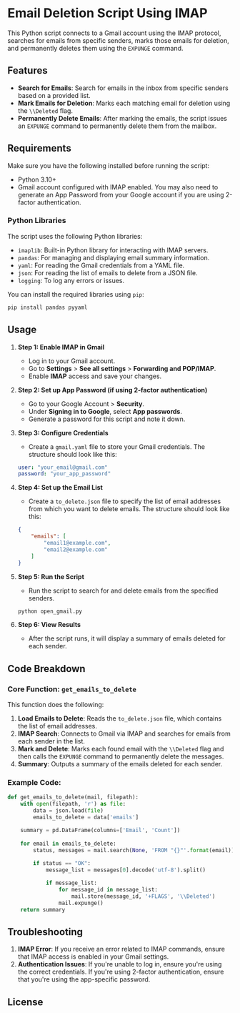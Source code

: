 # Email Deletion Script Using IMAP

This Python script connects to a Gmail account using the IMAP protocol, searches for emails from specific senders, marks those emails for deletion, and permanently deletes them using the `EXPUNGE` command.

## Features
- **Search for Emails**: Search for emails in the inbox from specific senders based on a provided list.
- **Mark Emails for Deletion**: Marks each matching email for deletion using the `\\Deleted` flag.
- **Permanently Delete Emails**: After marking the emails, the script issues an `EXPUNGE` command to permanently delete them from the mailbox.

## Requirements

Make sure you have the following installed before running the script:

- Python 3.10+
- Gmail account configured with IMAP enabled. You may also need to generate an App Password from your Google account if you are using 2-factor authentication.
  
### Python Libraries

The script uses the following Python libraries:
- `imaplib`: Built-in Python library for interacting with IMAP servers.
- `pandas`: For managing and displaying email summary information.
- `yaml`: For reading the Gmail credentials from a YAML file.
- `json`: For reading the list of emails to delete from a JSON file.
- `logging`: To log any errors or issues.

You can install the required libraries using `pip`:

```bash
pip install pandas pyyaml
```

## Usage

1. **Step 1: Enable IMAP in Gmail**
   - Log in to your Gmail account.
   - Go to **Settings** > **See all settings** > **Forwarding and POP/IMAP**.
   - Enable **IMAP** access and save your changes.

2. **Step 2: Set up App Password (if using 2-factor authentication)**
   - Go to your Google Account > **Security**.
   - Under **Signing in to Google**, select **App passwords**.
   - Generate a password for this script and note it down.

3. **Step 3: Configure Credentials**
   - Create a `gmail.yaml` file to store your Gmail credentials. The structure should look like this:

   ```yaml
   user: "your_email@gmail.com"
   password: "your_app_password"
   ```

4. **Step 4: Set up the Email List**
   - Create a `to_delete.json` file to specify the list of email addresses from which you want to delete emails. The structure should look like this:

   ```json
   {
       "emails": [
           "email1@example.com",
           "email2@example.com"
       ]
   }
   ```

5. **Step 5: Run the Script**
   - Run the script to search for and delete emails from the specified senders.

   ```bash
   python open_gmail.py
   ```

6. **Step 6: View Results**
   - After the script runs, it will display a summary of emails deleted for each sender.

## Code Breakdown

### Core Function: `get_emails_to_delete`

This function does the following:

1. **Load Emails to Delete**: Reads the `to_delete.json` file, which contains the list of email addresses.
2. **IMAP Search**: Connects to Gmail via IMAP and searches for emails from each sender in the list.
3. **Mark and Delete**: Marks each found email with the `\\Deleted` flag and then calls the `EXPUNGE` command to permanently delete the messages.
4. **Summary**: Outputs a summary of the emails deleted for each sender.

### Example Code:

```python
def get_emails_to_delete(mail, filepath):
    with open(filepath, 'r') as file:
        data = json.load(file)
        emails_to_delete = data['emails']

    summary = pd.DataFrame(columns=['Email', 'Count'])
    
    for email in emails_to_delete:
        status, messages = mail.search(None, 'FROM "{}"'.format(email))
        
        if status == "OK":
            message_list = messages[0].decode('utf-8').split()

            if message_list:
                for message_id in message_list:
                    mail.store(message_id, '+FLAGS', '\\Deleted')
                mail.expunge()
    return summary
```

## Troubleshooting

1. **IMAP Error**: If you receive an error related to IMAP commands, ensure that IMAP access is enabled in your Gmail settings.
2. **Authentication Issues**: If you're unable to log in, ensure you're using the correct credentials. If you're using 2-factor authentication, ensure that you're using the app-specific password.

## License